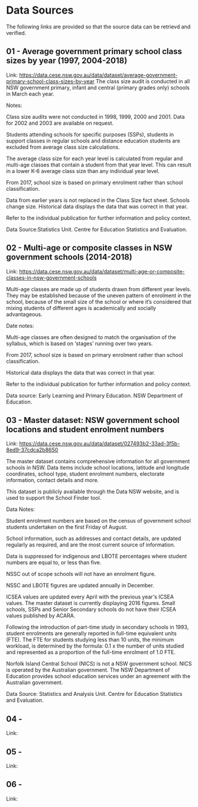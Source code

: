 # Data Sources
The following links are provided so that the source data can be retrievd and verified.


## 01 - Average government primary school class sizes by year (1997, 2004-2018)
Link: https://data.cese.nsw.gov.au/data/dataset/average-government-primary-school-class-sizes-by-year
The class size audit is conducted in all NSW government primary, infant and central (primary grades only) schools in March each year.

Notes:

Class size audits were not conducted in 1998, 1999, 2000 and 2001. Data for 2002 and 2003 are available on request.

Students attending schools for specific purposes (SSPs), students in support classes in regular schools and distance education students are excluded from average class size calculations.

The average class size for each year level is calculated from regular and multi-age classes that contain a student from that year level. This can result in a lower K-6 average class size than any individual year level.

From 2017, school size is based on primary enrolment rather than school classification.

Data from earlier years is not replaced in the Class Size fact sheet. Schools change size. Historical data displays the data that was correct in that year.

Refer to the individual publication for further information and policy context.

Data Source:Statistics Unit. Centre for Education Statistics and Evaluation.

## 02 - Multi-age or composite classes in NSW government schools (2014-2018)
Link: https://data.cese.nsw.gov.au/data/dataset/multi-age-or-composite-classes-in-nsw-government-schools

Multi-age classes are made up of students drawn from different year levels. They may be established because of the uneven pattern of enrolment in the school, because of the small size of the school or where it’s considered that mixing students of different ages is academically and socially advantageous.

Date notes:

Multi-age classes are often designed to match the organisation of the syllabus, which is based on ‘stages’ running over two years.

From 2017, school size is based on primary enrolment rather than school classification.

Historical data displays the data that was correct in that year.

Refer to the individual publication for further information and policy context.

Data source: Early Learning and Primary Education. NSW Department of Education.

## 03 - Master dataset: NSW government school locations and student enrolment numbers
Link: https://data.cese.nsw.gov.au/data/dataset/027493b2-33ad-3f5b-8ed9-37cdca2b8650

The master dataset contains comprehensive information for all government schools in NSW. Data items include school locations, latitude and longitude coordinates, school type, student enrolment numbers, electorate information, contact details and more.

This dataset is publicly available through the Data NSW website, and is used to support the School Finder tool.

Data Notes:

Student enrolment numbers are based on the census of government school students undertaken on the first Friday of August.

School information, such as addresses and contact details, are updated regularly as required, and are the most current source of information.

Data is suppressed for indigenous and LBOTE percentages where student numbers are equal to, or less than five.

NSSC out of scope schools will not have an enrolment figure.

NSSC and LBOTE figures are updated annually in December.

ICSEA values are updated every April with the previous year's ICSEA values. The master dataset is currently displaying 2016 figures. Small schools, SSPs and Senior Secondary schools do not have their ICSEA values published by ACARA.

Following the introduction of part-time study in secondary schools in 1993, student enrolments are generally reported in full-time equivalent units (FTE). The FTE for students studying less than 10 units, the minimum workload, is determined by the formula: 0.1 x the number of units studied and represented as a proportion of the full-time enrolment of 1.0 FTE.

Norfolk Island Central School (NICS) is not a NSW government school. NICS is operated by the Australian government. The NSW Department of Education provides school education services under an agreement with the Australian government.

Data Source: Statistics and Analysis Unit. Centre for Education Statistics and Evaluation.

## 04 - 
Link:

## 05 - 
Link:

## 06 - 
Link:
